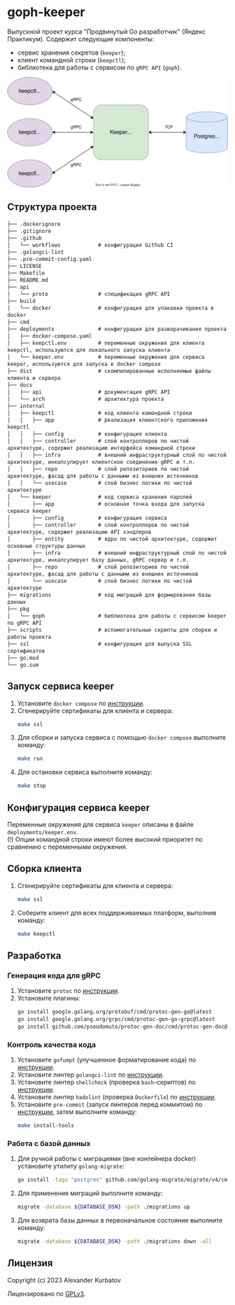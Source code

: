 # goph-keeper
Выпускной проект курса "Продвинутый Go разработчик" (Яндекс Практикум). Содержит следующие компоненты:
- сервис хранения секретов (`keeper`);
- клиент командной строки (`keepctl`);
- библиотека для работы с сервисом по `gRPC API` (`goph`).

<img src="./docs/arch/Product arch.drawio.svg">

## Структура проекта
```
├── .dockerignore
├── .gitignore
├── .github
│   └── workflows            # конфигурация Github CI
├── .golangci-lint
├── .pre-commit-config.yaml
├── LICENSE
├── Makefile
├── README.md
├── api
│   └── proto                # спецификация gRPC API
├── build
│   └── docker               # конфигурация для упаковки проекта в docker
├── cmd
├── deployments              # конфигурация для разворачивания проекта
│   ├── docker-compose.yaml
│   ├── keepctl.env          # переменные окружения для клиента keepctl, используются для локального запуска клиента
│   └── keeper.env           # переменные окружения для сервиса keeper, используются для запуска в docker compose
├── dist                     # скомпилированные исполняемые файлы клиента и сервера
├── docs
│   ├── api                  # документация gRPC API
│   └── arch                 # архитектура проекта
├── internal
│   ├── keepctl              # код клиента командной строки
│   │   ├── app              # реализация клиентского приложения keepctl
│   │   ├── config           # конфигурация клиента
│   │   ├── controller       # слой контроллеров по чистой архитектуре, содержит реализацию интерфейса командной строки
│   │   ├── infra            # внешний инфраструктурный слой по чистой архитектуре, инкапсулирует клиентское соединение gRPC и т.п.
│   │   ├── repo             # слой репозиториев по чистой архитектуре, фасад для работы с данными из внешних источников
│   │   └── usecase          # слой бизнес логики по чистой архитектуре
│   └── keeper               # код сервиса хранения паролей
│       ├── app              # основная точка входа для запуска сервиса keeper
│       ├── config           # конфигурация сервиса
│       ├── controller       # слой контроллеров по чистой архитектуре, содержит реализацию API хэндлеров
│       ├── entity           # ядро по чистой архитектуре, содержит основные структуры данных
│       ├── infra            # внешний инфраструктурный слой по чистой архитектуре, инкапсулирует базу данных, gRPC сервер и т.п.
│       ├── repo             # слой репозиториев по чистой архитектуре, фасад для работы с данными из внешних источников
│       └── usecase          # слой бизнес логики по чистой архитектуре
├── migrations               # код миграций для формирования базы данных
├── pkg
│   └── goph                 # библиотека для работы с сервисом keeper по gRPC API
├── scripts                  # вспомогательные скрипты для сборки и работы проекта
├── ssl                      # конфигурация для выпуска SSL сертификатов
├── go.mod
└── go.sum
```

## Запуск сервиса keeper
1. Установите `docker compose` по [инструкции](https://docs.docker.com/compose/install/).
2. Сгенерируйте сертификаты для клиента и сервера:
    ```bash
    make ssl
    ```
3. Для сборки и запуска сервиса с помощью `docker compose` выполните команду:
    ```bash
    make run
    ```
4. Для остановки сервиса выполните команду:
    ```bash
    make stop
    ```

## Конфигурация сервиса keeper
Переменные окружения для сервиса `keeper` описаны в файле `deployments/keeper.env`.  
(!) Опции командной строки имеют более высокий приоритет по сравнению с переменными окружения.

## Сборка клиента
1. Сгенерируйте сертификаты для клиента и сервера:
    ```bash
    make ssl
    ```
2. Соберите клиент для всех поддерживаемых платформ, выполнив команду:
    ```bash
    make keepctl
    ```

## Разработка
### Генерация кода для gRPC
1. Установите `protoc` по [инструкции](https://grpc.io/docs/protoc-installation/).
2. Установите плагины:
    ```bash
    go install google.golang.org/protobuf/cmd/protoc-gen-go@latest
    go install google.golang.org/grpc/cmd/protoc-gen-go-grpc@latest
    go install github.com/pseudomuto/protoc-gen-doc/cmd/protoc-gen-doc@latest
    ```

### Контроль качества кода
1. Установите `gofumpt` (улучшенное форматирование кода) по [инструкции](https://github.com/mvdan/gofumpt#installation).
2. Установите линтер `golangci-lint` по [инструкции](https://golangci-lint.run/usage/install/).
3. Установите линтер `shellcheck` (проверка `bash`-скриптов) по [инструкции](https://github.com/koalaman/shellcheck#installing).
4. Установите линтер `hadolint` (проверка `Dockerfile`) по [инструкции](https://github.com/hadolint/hadolint#install).
5. Установите `pre-commit` (запуск линтеров перед коммитом) по [инструкции](https://pre-commit.com/#install), затем выполните команду:
    ```bash
    make install-tools
    ```

### Работа с базой данных
1. Для ручной работы с миграциями (вне контейнера docker) установите утилиту `golang-migrate`:
    ```bash
    go install -tags "postgres" github.com/golang-migrate/migrate/v4/cmd/migrate@latest
    ```
2. Для применения миграций выполните команду:
    ```bash
    migrate -database ${DATABASE_DSN} -path ./migrations up
    ```
3. Для возврата базы данных в первоначальное состояние выполните команду:
    ```bash
    migrate -database ${DATABASE_DSN} -path ./migrations down -all
    ```

## Лицензия
Copyright (c) 2023 Alexander Kurbatov

Лицензировано по [GPLv3](LICENSE).
